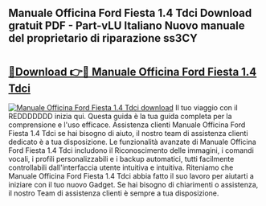 ## Manuale Officina Ford Fiesta 1.4 Tdci Download gratuit PDF - Part-vLU Italiano Nuovo manuale del proprietario di riparazione ss3CY

# <h2><a href="http://dfcq4bq.blite.top/?on=Manuale+Officina+Ford+Fiesta+1.4+Tdci">🔗Download 👉🔴 Manuale Officina Ford Fiesta 1.4 Tdci</a></h2>

[![Manuale Officina Ford Fiesta 1.4 Tdci download](https://i.imgur.com/lujVjoI.png)](http://dfcq4bq.blite.top/?on=Manuale+Officina+Ford+Fiesta+1.4+Tdci)
Il tuo viaggio con il REDDDDDDD inizia qui. Questa guida è la tua guida completa per la comprensione e l'uso efficace. Assistenza clienti Manuale Officina Ford Fiesta 1.4 Tdci se hai bisogno di aiuto, il nostro team di assistenza clienti dedicato è a tua disposizione. Le funzionalità avanzate di Manuale Officina Ford Fiesta 1.4 Tdci includono il Riconoscimento delle immagini, i comandi vocali, i profili personalizzabili e i backup automatici, tutti facilmente controllabili dall'interfaccia utente intuitiva e intuitiva. Riteniamo che Manuale Officina Ford Fiesta 1.4 Tdci abbia fatto il suo lavoro per aiutarti a iniziare con il tuo nuovo Gadget. Se hai bisogno di chiarimenti o assistenza, il nostro Team di assistenza clienti è sempre a tua disposizione.
